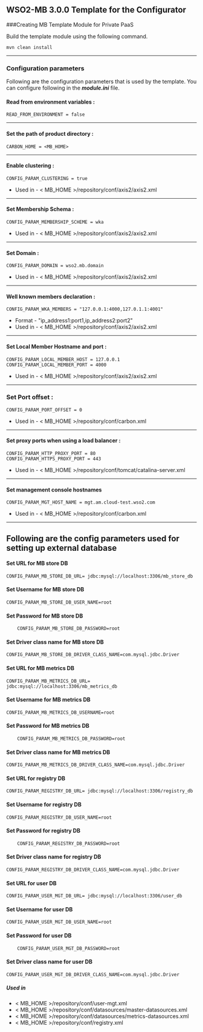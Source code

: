 WSO2-MB 3.0.0 Template for the Configurator
-------------------------------------------------------------------------------------

###Creating MB Template Module for Private PaaS

Build the template module using the following command.

```
mvn clean install
```

---
### Configuration parameters
Following are the configuration parameters that is used by the template.
You can configure following in the ***module.ini*** file.

#### Read from environment variables :


    READ_FROM_ENVIRONMENT = false
 

-------------------------------------------------------------------------------------

#### Set the path of product directory :

    CARBON_HOME = <MB_HOME>

---

#### Enable clustering :

    CONFIG_PARAM_CLUSTERING = true

* Used in - < MB_HOME >/repository/conf/axis2/axis2.xml

---

#### Set Membership Schema :

    CONFIG_PARAM_MEMBERSHIP_SCHEME = wka

* Used in - < MB_HOME >/repository/conf/axis2/axis2.xml

---

#### Set Domain :

    CONFIG_PARAM_DOMAIN = wso2.mb.domain

* Used in - < MB_HOME >/repository/conf/axis2/axis2.xml

---

#### Well known members declaration :

    CONFIG_PARAM_WKA_MEMBERS = "127.0.0.1:4000,127.0.1.1:4001"

* Format - "ip_address1:port1,ip_address2:port2"
* Used in - < MB_HOME >/repository/conf/axis2/axis2.xml

---

#### Set Local Member Hostname and port :

    CONFIG_PARAM_LOCAL_MEMBER_HOST = 127.0.0.1
    CONFIG_PARAM_LOCAL_MEMBER_PORT = 4000

* Used in - < MB_HOME >/repository/conf/axis2/axis2.xml

---

### Set Port offset :

    CONFIG_PARAM_PORT_OFFSET = 0

* Used in - < MB_HOME >/repository/conf/carbon.xml

---
#### Set proxy ports when using a load balancer :

    CONFIG_PARAM_HTTP_PROXY_PORT = 80
    CONFIG_PARAM_HTTPS_PROXY_PORT = 443

* Used in - < MB_HOME >/repository/conf/tomcat/catalina-server.xml


---
#### Set management console hostnames

    CONFIG_PARAM_MGT_HOST_NAME = mgt.am.cloud-test.wso2.com

* Used in - < MB_HOME >/repository/conf/carbon.xml

---

## Following are the config parameters used for setting up external database
#### Set URL for MB store DB

    CONFIG_PARAM_MB_STORE_DB_URL= jdbc:mysql://localhost:3306/mb_store_db

#### Set Username for MB store DB

    CONFIG_PARAM_MB_STORE_DB_USER_NAME=root

#### Set Password for MB store DB
```
    CONFIG_PARAM_MB_STORE_DB_PASSWORD=root
```
#### Set Driver class name for MB store DB

    CONFIG_PARAM_MB_STORE_DB_DRIVER_CLASS_NAME=com.mysql.jdbc.Driver

#### Set URL for MB metrics DB

    CONFIG_PARAM_MB_METRICS_DB_URL= jdbc:mysql://localhost:3306/mb_metrics_db

#### Set Username for MB metrics DB

    CONFIG_PARAM_MB_METRICS_DB_USERNAME=root

#### Set Password for MB metrics DB
```
    CONFIG_PARAM_MB_METRICS_DB_PASSWORD=root
```
#### Set Driver class name for MB metrics DB

    CONFIG_PARAM_MB_METRICS_DB_DRIVER_CLASS_NAME=com.mysql.jdbc.Driver

#### Set URL for registry DB

    CONFIG_PARAM_REGISTRY_DB_URL= jdbc:mysql://localhost:3306/registry_db

#### Set Username for registry DB

    CONFIG_PARAM_REGISTRY_DB_USER_NAME=root

#### Set Password for registry DB
```
    CONFIG_PARAM_REGISTRY_DB_PASSWORD=root
```
#### Set Driver class name for registry DB

    CONFIG_PARAM_REGISTRY_DB_DRIVER_CLASS_NAME=com.mysql.jdbc.Driver

#### Set URL for user DB

    CONFIG_PARAM_USER_MGT_DB_URL= jdbc:mysql://localhost:3306/user_db

#### Set Username for user DB

    CONFIG_PARAM_USER_MGT_DB_USER_NAME=root

#### Set Password for user DB
```
    CONFIG_PARAM_USER_MGT_DB_PASSWORD=root
```
#### Set Driver class name for user DB

    CONFIG_PARAM_USER_MGT_DB_DRIVER_CLASS_NAME=com.mysql.jdbc.Driver

##### Used in

* < MB_HOME >/repository/conf/user-mgt.xml
* < MB_HOME >/repository/conf/datasources/master-datasources.xml
* < MB_HOME >/repository/conf/datasources/metrics-datasources.xml
* < MB_HOME >/repository/conf/registry.xml